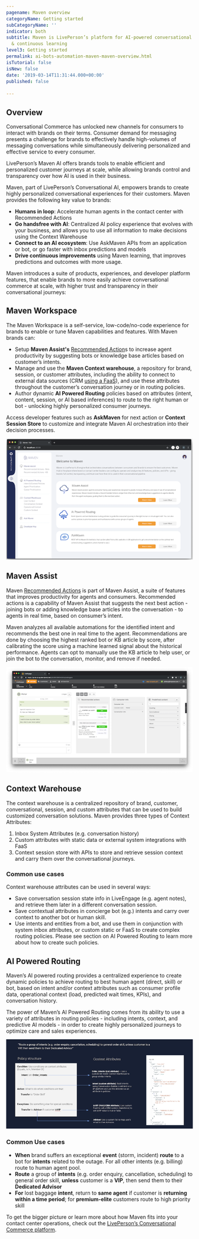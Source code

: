 ```yaml
---
pagename: Maven overview
categoryName: Getting started
subCategoryName: ''
indicator: both
subtitle: Maven is LivePerson’s platform for AI-powered conversational orchestration
  & continuous learning
level3: Getting started
permalink: ai-bots-automation-maven-maven-overview.html
isTutorial: false
isNew: false
date: '2019-03-14T11:31:44.000+00:00'
published: false

---
```

## Overview

Conversational Commerce has unlocked new channels for consumers to interact with brands on their terms. Consumer demand for messaging presents a challenge for brands to effectively handle high-volumes of messaging conversations while simultaneously delivering personalized and effective service to every consumer.

LivePerson’s Maven AI offers brands tools to enable efficient and personalized customer journeys at scale, while allowing brands control and transparency over how AI is used in their business.

Maven, part of LivePerson’s Conversational AI, empowers brands to create highly personalized conversational experiences for their customers. Maven provides the following key value to brands:

* **Humans in loop**: Accelerate human agents in the contact center with Recommended Actions
* **Go handsfree with AI**: Centralized AI policy experience that evolves with your business, and allows you to use all information to make decisions using the Context Warehouse
* **Connect to an AI ecosystem**: Use AskMaven APIs from an application or bot, or go faster with inbox predictions and models
* **Drive continuous improvements** using Maven learning, that improves predictions and outcomes with more usage.

Maven introduces a suite of products, experiences, and developer platform features, that enable brands to more easily achieve conversational commerce at scale, with higher trust and transparency in their conversational journeys:

## Maven Workspace

The Maven Workspace is a self-service, low-code/no-code experience for brands to enable or tune Maven capabilities and features. With Maven brands can:

* Setup **Maven Assist's** [Recommended Action]( "https://knowledge.liveperson.com/ai-bots-automation-maven-recommended-actions.html")s to increase agent productivity by suggesting bots or knowledge base articles based on customer’s intents.
* Manage and use the **Maven Context warehouse**, a repository for brand, session, or customer attributes, including the ability to connect to external data sources (CRM [using a FaaS](https://knowledge.liveperson.com/developer-tools-liveperson-functions.html)), and use these attributes throughout the customer’s conversation journey or in routing policies.
* Author dynamic **AI Powered Routing** policies based on attributes (intent, content, session, or AI based inferences) to route to the right human or bot - unlocking highly personalized consumer journeys.

Access developer features such as **AskMaven** for next action or **Context Session Store** to customize and integrate Maven AI orchestration into their decision processes.

![](/img/maven-overview-1.png)

## Maven Assist

Maven [Recommended Actions](https://knowledge.liveperson.com/ai-bots-automation-maven-recommended-actions.html) is part of Maven Assist, a suite of features that improves productivity for agents and consumers. Recommended actions is a capability of Maven Assist that suggests the next best action - joining bots or adding knowledge base articles into the conversation - to agents in real time, based on consumer’s intent.

Maven analyzes all available automations for the identified intent and recommends the best one in real time to the agent. Recommendations are done by choosing the highest ranked bot or KB article by score, after calibrating the score using a machine learned signal about the historical performance. Agents can opt to manually use the KB article to help user, or join the bot to the conversation, monitor, and remove if needed.

![](/img/maven-overview-2.png)

## Context Warehouse

The context warehouse is a centralized repository of brand, customer, conversational, session, and custom attributes that can be used to build customized conversation solutions. Maven provides three types of Context Attributes:

1. Inbox System Attributes (e.g. conversation history)
2. Custom attributes with static data or external system integrations with FaaS
3. Context session store with APIs to store and retrieve session context and carry them over the conversational journeys.

### Common use cases

Context warehouse attributes can be used in several ways:

* Save conversation session state info in LiveEngage (e.g. agent notes), and retrieve them later in a different conversation session.
* Save contextual attributes in concierge bot (e.g.) intents and carry over context to another bot or human skill.
* Use intents and entities from a bot, and use them in conjunction with system inbox attributes, or custom static or FaaS to create complex routing policies. Please see section on AI Powered Routing to learn more about how to create such policies.

## AI Powered Routing

Maven’s AI powered routing provides a centralized experience to create dynamic policies to achieve routing to best human agent (direct, skill) or bot, based on intent and/or context attributes such as consumer profile data, operational context (load, predicted wait times, KPIs), and conversation history.

The power of Maven’s AI Powered Routing comes from its ability to use a variety of attributes in routing policies - including intents, context, and predictive AI models - in order to create highly personalized journeys to optimize care and sales experiences.

![](/img/maven-overview-4.png)

### Common Use cases

* **When** brand suffers an exceptional **event** (storm, incident) **route** to a bot for **intents** related to the outage. For all other intents (e.g. billing) route to human agent pool.
* **Route** a group of **intents** (e.g. order enquiry, cancellation, scheduling) to general order skill, **unless** customer is a **VIP**, then send them to their **Dedicated Advisor**
* **For** lost baggage **intent**, return to **same agent** if customer is **returning within a time period**; for **premium-elite** customers route to high priority skill

To get the bigger picture or learn more about how Maven fits into your contact center operations, check out the [LivePerson’s Conversational Commerce platform](https://knowledge.liveperson.com/getting-started-livepersons-conversational-commerce-platform.html#how-our-conversational-platform-works).